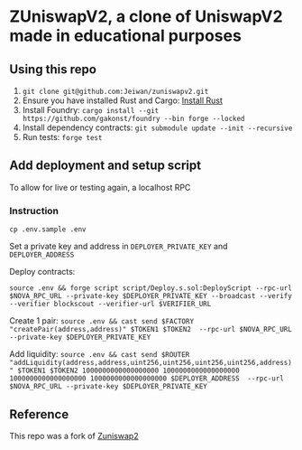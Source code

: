 # ZUniswapV2, a clone of UniswapV2 made in educational purposes

## Using this repo

1. `git clone git@github.com:Jeiwan/zuniswapv2.git`
1. Ensure you have installed Rust and Cargo: [Install Rust](https://www.rust-lang.org/tools/install)
1. Install Foundry:
   `cargo install --git https://github.com/gakonst/foundry --bin forge --locked`
1. Install dependency contracts:
   `git submodule update --init --recursive`
1. Run tests:
   `forge test`

## Add deployment and setup script

To allow for live or testing again, a localhost RPC

### Instruction

`cp .env.sample .env`

Set a private key and address in `DEPLOYER_PRIVATE_KEY` and `DEPLOYER_ADDRESS`

Deploy contracts:

`source .env && forge script script/Deploy.s.sol:DeployScript --rpc-url $NOVA_RPC_URL --private-key $DEPLOYER_PRIVATE_KEY --broadcast --verify --verifier blockscout --verifier-url $VERIFIER_URL`

Create 1 pair:
`source .env && cast send $FACTORY "createPair(address,address)" $TOKEN1 $TOKEN2  --rpc-url $NOVA_RPC_URL --private-key $DEPLOYER_PRIVATE_KEY`

Add liquidity:
`source .env && cast send $ROUTER "addLiquidity(address,address,uint256,uint256,uint256,uint256,address)" $TOKEN1 $TOKEN2 1000000000000000000 1000000000000000000 1000000000000000000 1000000000000000000 $DEPLOYER_ADDRESS  --rpc-url $NOVA_RPC_URL --private-key $DEPLOYER_PRIVATE_KEY`

## Reference

This repo was a fork of  [Zuniswap2](https://github.com/Jeiwan/zuniswapv2)
